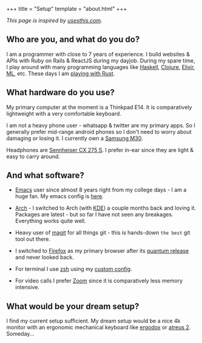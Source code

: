 +++
title = "Setup"
template = "about.html"
+++

_This page is inspired by [usesthis.com](https://usesthis.com/)._

## Who are you, and what do you do?

I am a programmer with close to 7 years of experience. I build websites & APIs with Ruby on Rails & ReactJS during my dayjob. During my spare time, I play around with many programming languages like [Haskell](https://github.com/tejasbubane/haskell-book-code), [Clojure](https://github.com/tejasbubane/brave-clojure-book-code), [Elixir](https://github.com/tejasbubane/the-little-schmer-in-elixir), [ML](https://www.coursera.org/learn/programming-languages/), etc. These days I am [playing with Rust](https://github.com/tejasbubane/adventofcode-2020/).

## What hardware do you use?

My primary computer at the moment is a Thinkpad E14. It is comparatively lightweight with a very comfortable keyboard.

I am not a heavy phone user - whatsapp & twitter are my primary apps. So I generally prefer mid-range android phones so I don't need to worry about damaging or losing it. I currently own a [Samsung M30](https://www.samsung.com/in/smartphones/galaxy-m30-m305f-3gb/SM-M305FMBEINS/).

Headphones are [Sennheiser CX 275 S](https://www.amazon.in/Sennheiser-CX-275-Universal-Headphone/dp/B008V6T1IW). I prefer in-ear since they are light & easy to carry around.

## And what software?

* [Emacs](https://www.gnu.org/software/emacs/) user since almost 8 years right from my college days - I am a huge fan. My emacs config is [here](https://github.com/tejasbubane/dotemacs).

* [Arch](https://www.archlinux.org/) - I switched to Arch (with [KDE](https://kde.org/)) a couple months back and loving it. Packages are latest - but so far I have not seen any breakages. Everything works quite well.

* Heavy user of [magit](https://magit.vc/) for all things git - this is hands-down `the best` git tool out there.

* I switched to [Firefox](https://www.mozilla.org/en-US/firefox/) as my primary browser after its [quantum release](https://blog.mozilla.org/blog/2017/11/14/introducing-firefox-quantum/) and never looked back.

* For terminal I use [zsh](https://www.zsh.org/) using my [custom config](https://github.com/tejasbubane/dotfiles).

* For video calls I prefer [Zoom](https://zoom.us/) since it is comparatively less memory intensive.

## What would be your dream setup?

I find my current setup sufficient. My dream setup would be a nice 4k monitor with an ergonomic mechanical keyboard  like [ergodox](https://ergodox-ez.com/) or [atreus 2](https://atreus.technomancy.us/2). Someday...
